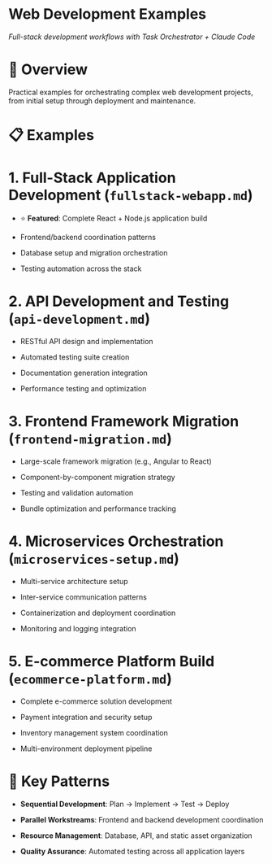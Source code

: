 

# Web Development Examples

*Full-stack development workflows with Task Orchestrator + Claude Code*

#

# 🌟 Overview

Practical examples for orchestrating complex web development projects, from initial setup through deployment and maintenance.

#

# 📋 Examples

#

#

# 1. **Full-Stack Application Development** (`fullstack-webapp.md`)

- ⭐ **Featured**: Complete React + Node.js application build

- Frontend/backend coordination patterns

- Database setup and migration orchestration

- Testing automation across the stack

#

#

# 2. **API Development and Testing** (`api-development.md`) 

- RESTful API design and implementation

- Automated testing suite creation

- Documentation generation integration

- Performance testing and optimization

#

#

# 3. **Frontend Framework Migration** (`frontend-migration.md`)

- Large-scale framework migration (e.g., Angular to React)

- Component-by-component migration strategy

- Testing and validation automation

- Bundle optimization and performance tracking

#

#

# 4. **Microservices Orchestration** (`microservices-setup.md`)

- Multi-service architecture setup

- Inter-service communication patterns

- Containerization and deployment coordination

- Monitoring and logging integration

#

#

# 5. **E-commerce Platform Build** (`ecommerce-platform.md`)

- Complete e-commerce solution development

- Payment integration and security setup

- Inventory management system coordination

- Multi-environment deployment pipeline

#

# 🔗 Key Patterns

- **Sequential Development**: Plan → Implement → Test → Deploy

- **Parallel Workstreams**: Frontend and backend development coordination  

- **Resource Management**: Database, API, and static asset organization

- **Quality Assurance**: Automated testing across all application layers
